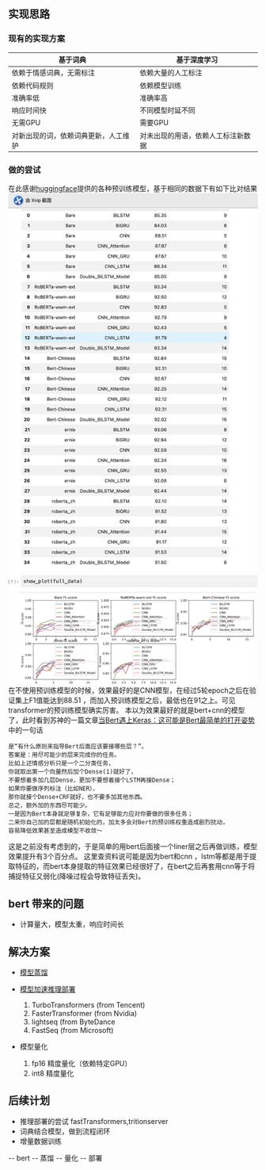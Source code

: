 ## 实现思路
### 现有的实现方案
|  基于词典   | 基于深度学习  |
|  ----  | ----  |
| 依赖于情感词典，无需标注  | 依赖大量的人工标注 |
| 依赖代码规则  | 依赖模型训练 |
| 准确率低  | 准确率高 |
| 响应时间快  | 不同模型时延不同 |
| 无需GPU  | 需要GPU |
| 对新出现的词，依赖词典更新，人工维护  | 对未出现的用语，依赖人工标注新数据 |


### 做的尝试
在此感谢[huggingface](huggingface.co/huawei-noah)提供的各种预训练模型，基于相同的数据下有如下比对结果
![](../../images/nlp/sentiment/show-bert-data.jpg)
![](../../images/nlp/sentiment/show-bert-cnn-bilstm.jpg)
在不使用预训练模型的时候，效果最好的是CNN模型，在经过5轮epoch之后在验证集上F1值能达到88.51	，而加入预训练模型之后，最低也在91之上。可见transformer的预训练模型确实厉害。
本以为效果最好的就是bert+cnn的模型了，此时看到苏神的一篇文章[当Bert遇上Keras：这可能是Bert最简单的打开姿势](https://spaces.ac.cn/archives/6736)中的一句话
```
是“有什么原则来指导Bert后面应该要接哪些层？”。
答案是：用尽可能少的层来完成你的任务。
比如上述情感分析只是一个二分类任务，
你就取出第一个向量然后加个Dense(1)就好了，
不要想着多加几层Dense，更加不要想着接个LSTM再接Dense；
如果你要做序列标注（比如NER），
那你就接个Dense+CRF就好，也不要多加其他东西。
总之，额外加的东西尽可能少。
一是因为Bert本身就足够复杂，它有足够能力应对你要做的很多任务；
二来你自己加的层都是随机初始化的，加太多会对Bert的预训练权重造成剧烈扰动，
容易降低效果甚至造成模型不收敛～

```
这是之前没有考虑到的，于是简单的用bert后面接一个liner层之后再做训练，模型效果提升有3个百分点。
这里查资料说可能是因为bert和cnn ，lstm等都是用于提取特征的，而bert本身提取的特征效果已经很好了，在bert之后再套用cnn等于将捕捉特征又弱化(降噪过程会导致特征丢失)。

## bert 带来的问题
- 计算量大，模型太重，响应时间长

## 解决方案
- [模型蒸馏](https://github.com/huawei-noah/Pretrained-Language-Model/tree/master/TinyBERT)
- [模型加速推理部署](https://gitmemory.cn/repo/huggingface/awesome-huggingface#%EF%B8%8F-inference-engines)
  1. TurboTransformers (from Tencent)
  2. FasterTransformer (from Nvidia) 
  3. lightseq (from ByteDance
  4. FastSeq (from Microsoft) 
  
- 模型量化
  1. fp16 精度量化（依赖特定GPU）
  2. int8 精度量化

## 后续计划
- 推理部署的尝试 fastTransformers,tritionserver
- 词典结合模型，做到流程闭环
- 增量数据训练


-- bert
-- 蒸馏
-- 量化
-- 部署
